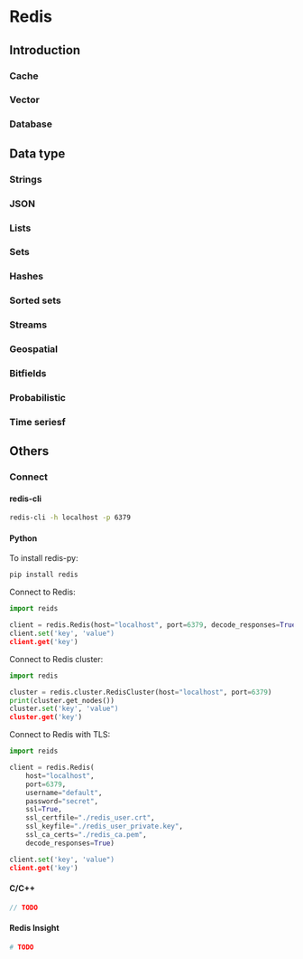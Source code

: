 # Redis

## Introduction

### Cache

### Vector

### Database

## Data type

### Strings

### JSON

### Lists

### Sets

### Hashes

### Sorted sets

### Streams

### Geospatial

### Bitfields

### Probabilistic

### Time seriesf

## Others

### Connect

#### redis-cli

```bash
redis-cli -h localhost -p 6379
```

#### Python

To install redis-py:

```bash
pip install redis
```

Connect to Redis:

```python
import reids

client = redis.Redis(host="localhost", port=6379, decode_responses=True)
client.set('key', 'value")
client.get('key')
```

Connect to Redis cluster:

```python
import redis

cluster = redis.cluster.RedisCluster(host="localhost", port=6379)
print(cluster.get_nodes())
cluster.set('key', 'value")
cluster.get('key')
```

Connect to Redis with TLS:

```python
import reids

client = redis.Redis(
    host="localhost",
    port=6379,
    username="default",
    password="secret",
    ssl=True,
    ssl_certfile="./redis_user.crt",
    ssl_keyfile="./redis_user_private.key",
    ssl_ca_certs="./redis_ca.pem",
    decode_responses=True)

client.set('key', 'value")
client.get('key')
```

#### C/C++

```cpp
// TODO
```

#### Redis Insight

```bash
# TODO
```
